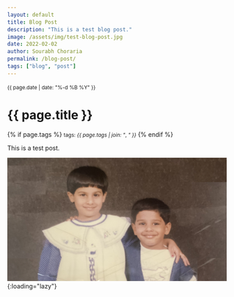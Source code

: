 ```yaml
---
layout: default
title: Blog Post
description: "This is a test blog post."
image: /assets/img/test-blog-post.jpg
date: 2022-02-02
author: Sourabh Choraria
permalink: /blog-post/
tags: ["blog", "post"]
---
```


<small>{{ page.date | date: "%-d %B %Y" }}</small>
<h1>{{ page.title }}</h1>

<p>
{% if page.tags %}
  <small>tags: <em>{{ page.tags | join: "</em>, <em>" }}</em></small>
{% endif %}
</p>

This is a test post.

![Test blog post](/assets/img/test-blog-post.jpg){:loading="lazy"}